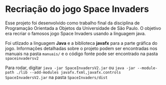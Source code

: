 # Recriação do jogo Space Invaders

Esse projeto foi desenvolvido como trabalho final da disciplina de Programação Orientada a Objetos da Universidade de São Paulo. O objetivo era recriar o famosos jogo Space Invaders usando a linguagem java.

Foi utlizado a linguagem <b>Java</b> e a biblioteca <b>javafx</b> para a parte gráfica do jogo. Informações detalhadas sobre o projeto podem ser encontradas nos manuais na pasta ```manuais/``` e o código fonte pode ser encontrado na pasta ```spaceinvadersv2```

Para rodar, digitar ```java -jar SpaceInvadersV2.jar``` ou ```java -jar --module-path ./lib --add-modules javafx.fxml,javafx.controls SpaceInvadersV2.jar``` na pasta ```SpaceInvaders/dist```